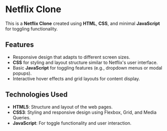 # Netflix Clone

This is a **Netflix Clone** created using **HTML**, **CSS**, and minimal **JavaScript** for toggling functionality.

## Features

- Responsive design that adapts to different screen sizes.
- **CSS** for styling and layout structure similar to Netflix's user interface.
- Basic **JavaScript** for toggling features (e.g., dropdown menus or modal popups).
- Interactive hover effects and grid layouts for content display.

## Technologies Used

- **HTML5**: Structure and layout of the web pages.
- **CSS3**: Styling and responsive design using Flexbox, Grid, and Media Queries.
- **JavaScript**: For toggle functionality and user interaction.



